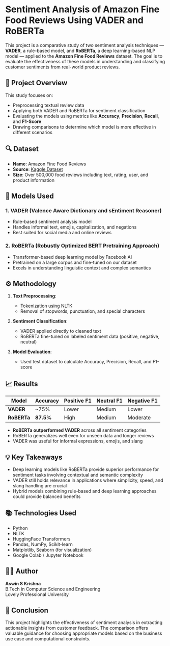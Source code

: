 # Sentiment Analysis of Amazon Fine Food Reviews Using VADER and RoBERTa

This project is a comparative study of two sentiment analysis techniques — **VADER**, a rule-based model, and **RoBERTa**, a deep learning-based NLP model — applied to the **Amazon Fine Food Reviews** dataset. The goal is to evaluate the effectiveness of these models in understanding and classifying customer sentiments from real-world product reviews.

## 📌 Project Overview

This study focuses on:
- Preprocessing textual review data
- Applying both VADER and RoBERTa for sentiment classification
- Evaluating the models using metrics like **Accuracy**, **Precision**, **Recall**, and **F1-Score**
- Drawing comparisons to determine which model is more effective in different scenarios

## 🔍 Dataset

- **Name**: Amazon Fine Food Reviews
- **Source**: [Kaggle Dataset](https://www.kaggle.com/datasets/snap/amazon-fine-food-reviews)
- **Size**: Over 500,000 food reviews including text, rating, user, and product information

## 🧠 Models Used

### 1. **VADER (Valence Aware Dictionary and sEntiment Reasoner)**
- Rule-based sentiment analysis model
- Handles informal text, emojis, capitalization, and negations
- Best suited for social media and online reviews

### 2. **RoBERTa (Robustly Optimized BERT Pretraining Approach)**
- Transformer-based deep learning model by Facebook AI
- Pretrained on a large corpus and fine-tuned on our dataset
- Excels in understanding linguistic context and complex semantics

## ⚙️ Methodology

1. **Text Preprocessing**:
   - Tokenization using NLTK
   - Removal of stopwords, punctuation, and special characters

2. **Sentiment Classification**:
   - VADER applied directly to cleaned text
   - RoBERTa fine-tuned on labeled sentiment data (positive, negative, neutral)

3. **Model Evaluation**:
   - Used test dataset to calculate Accuracy, Precision, Recall, and F1-score

## 📈 Results

| Model   | Accuracy | Positive F1 | Neutral F1 | Negative F1 |
|---------|----------|-------------|------------|-------------|
| **VADER**   | ~75%     | Lower       | Medium     | Lower       |
| **RoBERTa** | **87.5%** | High        | Medium     | Moderate    |

- **RoBERTa outperformed VADER** across all sentiment categories
- RoBERTa generalizes well even for unseen data and longer reviews
- VADER was useful for informal expressions, emojis, and slang

## 💡 Key Takeaways

- Deep learning models like RoBERTa provide superior performance for sentiment tasks involving contextual and semantic complexity
- VADER still holds relevance in applications where simplicity, speed, and slang handling are crucial
- Hybrid models combining rule-based and deep learning approaches could provide balanced benefits

## 📚 Technologies Used

- Python
- NLTK
- HuggingFace Transformers
- Pandas, NumPy, Scikit-learn
- Matplotlib, Seaborn (for visualization)
- Google Colab / Jupyter Notebook

## 👨‍💻 Author

**Aswin S Krishna**  
B.Tech in Computer Science and Engineering  
Lovely Professional University

## 📝 Conclusion

This project highlights the effectiveness of sentiment analysis in extracting actionable insights from customer feedback. The comparison offers valuable guidance for choosing appropriate models based on the business use case and computational constraints.
